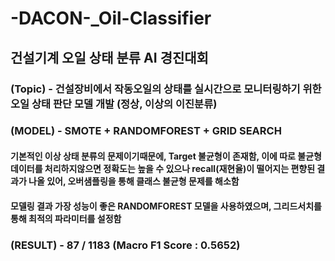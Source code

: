# -DACON-_Oil-Classifier

## 건설기계 오일 상태 분류 AI 경진대회

### (Topic) - 건설장비에서 작동오일의 상태를 실시간으로 모니터링하기 위한 오일 상태 판단 모델 개발 (정상, 이상의 이진분류)

### (MODEL) - SMOTE + RANDOMFOREST + GRID SEARCH
#### 기본적인 이상 상태 분류의 문제이기때문에, Target 불균형이 존재함, 이에 따로 불균형데이터를 처리하지않으면 정확도는 높을 수 있으나 recall(재현율)이 떨어지는 편향된 결과가 나올 있어, 오버샘플링을 통해 클래스 불균형 문제를 해소함
#### 모델링 결과 가장 성능이 좋은 RANDOMFOREST 모델을 사용하였으며, 그리드서치를 통해 최적의 파라미터를 설정함

### (RESULT) - 87 / 1183 (Macro F1 Score : 0.5652)
